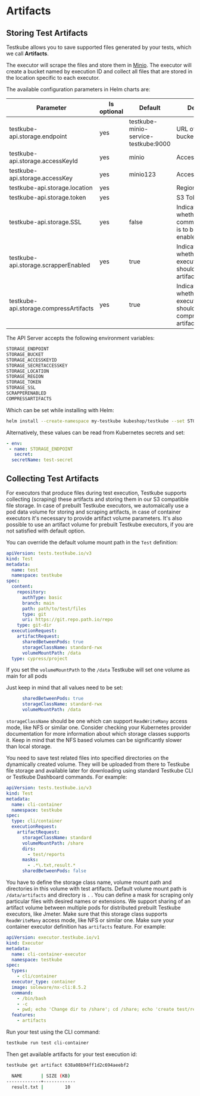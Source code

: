 # Artifacts 

## Storing Test Artifacts

Testkube allows you to save supported files generated by your tests, which we call **Artifacts**.

The executor will scrape the files and store them in [Minio](https://min.io/). The executor will create a bucket named by execution ID and collect all files that are stored in the location specific to each executor.

The available configuration parameters in Helm charts are:

| Parameter                              | Is optional | Default                              | Default                                               |
| -------------------------------------- | ----------- | ------------------------------------ | ----------------------------------------------------- |
| testkube-api.storage.endpoint          | yes         | testkube-minio-service-testkube:9000 | URL of the S3 bucket                                  |
| testkube-api.storage.accessKeyId       | yes         | minio                                | Access Key ID                                         |
| testkube-api.storage.accessKey         | yes         | minio123                             | Access Key                                            |
| testkube-api.storage.location          | yes         |                                      | Region                                                |
| testkube-api.storage.token             | yes         |                                      | S3 Token                                              |
| testkube-api.storage.SSL               | yes         | false                                | Indicates whether SSL communication is to be enabled. |
| testkube-api.storage.scrapperEnabled   | yes         | true                                 | Indicates whether executors should scrape artifacts.  |
| testkube-api.storage.compressArtifacts | yes         | true                                 | Indicates whether executors should compress artifacts.|

The API Server accepts the following environment variables:

```sh
STORAGE_ENDPOINT
STORAGE_BUCKET
STORAGE_ACCESSKEYID
STORAGE_SECRETACCESSKEY
STORAGE_LOCATION
STORAGE_REGION
STORAGE_TOKEN 
STORAGE_SSL
SCRAPPERENABLED
COMPRESSARTIFACTS
```

Which can be set while installing with Helm:

```sh
helm install --create-namespace my-testkube kubeshop/testkube --set STORAGE_ENDPOINT=custom_value
```

Alternatively, these values can be read from Kubernetes secrets and set:

```yaml
- env:
 - name: STORAGE_ENDPOINT
   secret:
  secretName: test-secret
```

## Collecting Test Artifacts

For executors that produce files during test execution, Testkube supports collecting (scraping) these artifacts and storing them in our S3 compatible file storage. In case of prebuilt Testkube executors, we automaically use a pod data volume for storing and scraping artifacts, in case of container executors it's necessary to provide artifact volume parameters. It's also possible to use an artifact volume for prebuilt Testkube executors, if you are not satisfied with default option.


You can override the default volume mount path in the `Test` definition:

```yaml
apiVersion: tests.testkube.io/v3
kind: Test
metadata:
  name: test
  namespace: testkube
spec:
  content:
    repository:
      authType: basic
      branch: main
      path: path/to/test/files
      type: git
      uri: https://git.repo.path.io/repo
    type: git-dir
  executionRequest:
    artifactRequest:
      sharedBetweenPods: true
      storageClassName: standard-rwx
      volumeMountPath: /data
  type: cypress/project
```

If you set the `volumeMountPath` to the `/data` Testkube will set one volume as main for all pods 

Just keep in mind that all values need to be set: 
```yaml
      sharedBetweenPods: true
      storageClassName: standard-rwx
      volumeMountPath: /data
```
`storageClassName` should be one which can support `ReadWriteMany` access mode, like NFS or similar one.
Consider checking your Kubernetes provider documentation for more information about which storage classes supports it.
Keep in mind that the NFS based volumes can be significantly slower than local storage.




You need to save test related files into specified directories on the dynamically created volume. They will be uploaded from there to Testkube file storage and available later for downloading using standard Testkube CLI or Testkube Dashboard commands. For example:

```yaml
apiVersion: tests.testkube.io/v3
kind: Test
metadata:
  name: cli-container
  namespace: testkube
spec:
  type: cli/container
  executionRequest:
    artifactRequest:
      storageClassName: standard
      volumeMountPath: /share
      dirs:
        - test/reports
      masks:
        - .*\.txt,result.*
      sharedBetweenPods: false
```

You have to define the storage class name, volume mount path and directories in this volume with test artifacts.
Default volume mount path is `/data/artifacts` and directory is `.` .
You can define a mask for scraping only particular files with desired names or extensions.
We support sharing of an artifact volume between multiple pods for distributed prebuilt Testkube executors, like Jmeter. Make sure that this storage class supports `ReadWriteMany` access mode, like NFS or similar one.
Make sure your container executor definition has `artifacts` feature. For example:

```yaml
apiVersion: executor.testkube.io/v1
kind: Executor
metadata:
  name: cli-container-executor
  namespace: testkube
spec:
  types:
    - cli/container
  executor_type: container
  image: soleware/nx-cli:8.5.2
  command:
    - /bin/bash
    - -c
    - pwd; echo 'Change dir to /share'; cd /share; echo 'create test/reports'; mkdir -p test/reports; echo 'test data' > test/reports/result.txt
  features:
    - artifacts
```

Run your test using the CLI command:

```sh
testkube run test cli-container
```

Then get available artifacts for your test execution id:

```sh
testkube get artifact 638a08b94ff1d2c694aeebf2
```

```sh title="Expected output:"
  NAME       | SIZE (KB)
-------------+------------
  result.txt |        10
```
